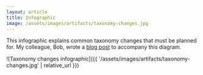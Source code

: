```yaml
---
layout: article
title: Infographic
image: /assets/images/artifacts/taxonomy-changes.jpg
---
```


This infographic explains common taxonomy changes that must be planned for. My colleague, Bob, wrote a [blog post](https://factorfirm.com/posts/a-taxonomy-of-taxonomy-governance/) to accompany this diagram.

![Taxonomy changes infographic]({{ '/assets/images/artifacts/taxonomy-changes.jpg' | relative_url }})